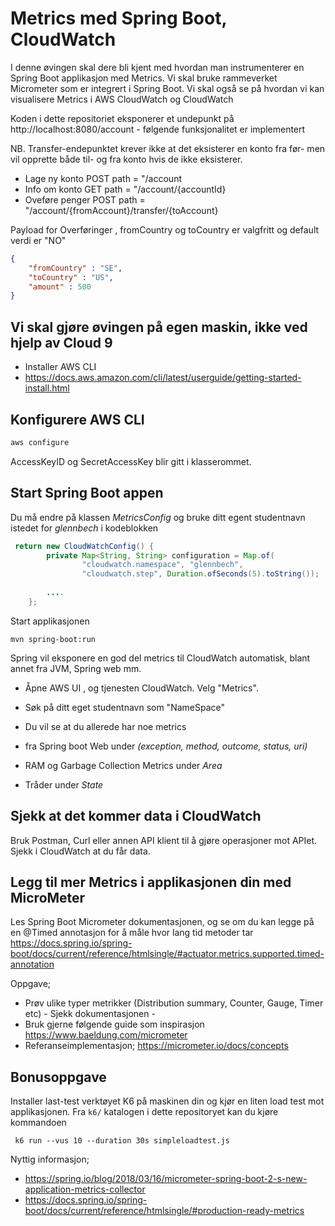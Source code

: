 # Metrics med Spring Boot, CloudWatch 

I denne øvingen skal dere bli kjent med hvordan man instrumenterer en Spring Boot applikasjon med Metrics. Vi skal bruke rammeverket 
Micrometer som er integrert i Spring Boot. Vi skal også se på hvordan vi kan visualisere Metrics i AWS CloudWatch og 
CloudWatch

Koden i dette repositoriet eksponerer et undepunkt på http://localhost:8080/account - følgende funksjonalitet 
er implementert

NB. Transfer-endepunktet krever ikke at det eksisterer en konto fra før- men vil opprette både til- og fra
konto hvis de ikke eksisterer.

* Lage ny konto POST path = "/account
* Info om konto GET path = "/account/{accountId}
* Oveføre penger POST path = "/account/{fromAccount}/transfer/{toAccount}

Payload for Overføringer , fromCountry og toCountry er valgfritt og default verdi er "NO"

```json
{
    "fromCountry" : "SE",
    "toCountry" : "US",
    "amount" : 500
}
```

## Vi skal gjøre øvingen på egen maskin, ikke ved hjelp av Cloud 9 

* Installer AWS CLI 
* https://docs.aws.amazon.com/cli/latest/userguide/getting-started-install.html

## Konfigurere AWS CLI

```sh
aws configure
```
AccessKeyID og SecretAccessKey blir gitt i klasserommet. 

## Start Spring Boot appen

Du må endre på klassen *MetricsConfig* og bruke ditt egent studentnavn istedet for *glennbech* i kodeblokken 

````java
 return new CloudWatchConfig() {
        private Map<String, String> configuration = Map.of(
                "cloudwatch.namespace", "glennbech",
                "cloudwatch.step", Duration.ofSeconds(5).toString());
        
        ....
    };
````

Start applikasjonen
```
mvn spring-boot:run
```

Spring vil eksponere en god del metrics til CloudWatch automatisk, blant annet fra JVM, Spring web mm. 

* Åpne AWS UI , og tjenesten CloudWatch. Velg "Metrics".
* Søk på ditt eget studentnavn som "NameSpace"
* Du vil se at du allerede har noe metrics

* fra Spring boot Web under *(exception, method, outcome, status, uri)*
* RAM og Garbage Collection Metrics under *Area*
* Tråder under *State*

## Sjekk at det kommer data i CloudWatch

Bruk Postman, Curl eller annen API klient til å gjøre operasjoner mot APIet. Sjekk i CloudWatch 
at du får data. 

## Legg til  mer Metrics i  applikasjonen din med MicroMeter 

Les Spring Boot Micrometer dokumentasjonen, og se om du kan legge på en @Timed annotasjon for å måle
hvor lang tid metoder tar https://docs.spring.io/spring-boot/docs/current/reference/htmlsingle/#actuator.metrics.supported.timed-annotation

Oppgave;

- Prøv ulike typer metrikker (Distribution summary, Counter, Gauge, Timer etc) - Sjekk dokumentasjonen - 
- Bruk gjerne følgende guide som inspirasjon https://www.baeldung.com/micrometer
- Referanseimplementasjon; https://micrometer.io/docs/concepts

## Bonusoppgave

Installer last-test verktøyet K6 på maskinen din og kjør en liten load test mot applikasjonen. Fra ```k6/``` katalogen i dette repositoryet kan du kjøre kommandoen
```shell
 k6 run --vus 10 --duration 30s simpleloadtest.js
```

Nyttig informasjon; 

- https://spring.io/blog/2018/03/16/micrometer-spring-boot-2-s-new-application-metrics-collector
- https://docs.spring.io/spring-boot/docs/current/reference/htmlsingle/#production-ready-metrics
